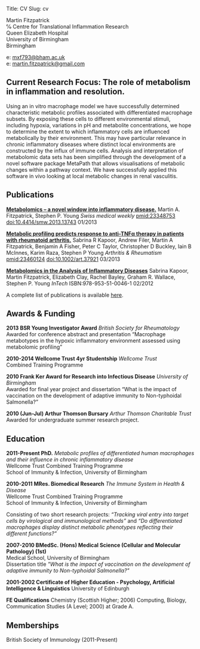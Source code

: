 Title: CV
Slug: cv

Martin Fitzpatrick  
℅ Centre for Translational Inflammation Research  
Queen Elizabeth Hospital  
University of Birmingham  
Birmingham

e: [mxf793@bham.ac.uk](mailto:mxf793@bham.ac.uk)  
e: [martin.fitzpatrick@gmail.com](mailto:martin.fitzpatrick@gmail.com)

## Current Research Focus: The role of metabolism in inflammation and resolution.

 Using an in vitro macrophage model we have successfully determined characteristic metabolic profiles associated with differentiated macrophage subsets. By exposing these cells to different environmental stimuli, including hypoxia, variations in pH and metabolite concentrations, we hope to determine the extent to which inflammatory cells are influenced metabolically by their environment. This may have particular relevance in chronic inflammatory diseases where distinct local environments are constructed by the influx of immune cells. Analysis and interpretation of metabolomic data sets has been simplified through the development of a novel software package MetaPath that allows visualisations of metabolic changes within a pathway context. We have successfully applied this software in vivo looking at local metabolic changes in renal vasculitis.

## Publications

[**Metabolomics – a novel window into inflammatory disease.**](http://www.smw.ch/content/smw-2013-13743/)
Martin A. Fitzpatrick, Stephen P. Young
*Swiss medical weekly* [pmid:23348753](www.ncbi.nlm.nih.gov/pubmed/23348753) [doi:10.4414/smw.2013.13743](http://dx.doi.org/10.4414/smw.2013.13743) 01/2013

[**Metabolic profiling predicts response to anti-TNFα therapy in patients with rheumatoid arthritis.**](http://onlinelibrary.wiley.com/doi/10.1002/art.37921/abstract)
Sabrina R Kapoor, Andrew Filer, Martin A Fitzpatrick, Benjamin A Fisher, Peter C Taylor, Christopher D Buckley, Iain B McInnes, Karim Raza, Stephen P Young
*Arthritis & Rheumatism* [pmid:23460124](www.ncbi.nlm.nih.gov/pubmed/23460124) [doi:10.1002/art.37921](http://dx.doi.org/10.1002/art.37921) 03/2013

[**Metabolomics in the Analysis of Inflammatory Diseases**](http://www.intechopen.com/books/metabolomics/metabolomics-in-the-analysis-of-inflammatory-diseases)
Sabrina Kapoor, Martin Fitzpatrick, Elizabeth Clay, Rachel Bayley, Graham R. Wallace, Stephen P. Young 
*InTech* ISBN:978-953-51-0046-1 02/2012 

A complete list of publications is available [here][publications].

## Awards & Funding
**2013 BSR Young Investigator Award** *British Society for Rheumatology*  Awarded for conference abstract and presentation “Macrophage metabotypes in the hypoxic inflammatory environment assessed using metabolomic profiling”**2010-2014	Wellcome Trust 4yr Studentship** *Wellcome Trust*  
Combined Training Programme 
**2010 Frank Ker Award for Research into Infectious Disease** *University of Birmingham*  Awarded for final year project and dissertation “What is the impact of vaccination on the development of adaptive immunity to Non-typhoidal Salmonella?”**2010 (Jun-Jul) Arthur Thomson Bursary** *Arthur Thomson Charitable Trust*  
Awarded for undergraduate summer research project.

## Education

**2011-Present PhD.** *Metabolic profiles of differentiated human macrophages and their influence in chronic inflammatory disease*  
Wellcome Trust Combined Training Programme  
School of Immunity & Infection, University of Birmingham

**2010-2011 MRes. Biomedical Research** *The Immune System in Health & Disease*  
Wellcome Trust Combined Training Programme  
School of Immunity & Infection, University of Birmingham

Consisting of two short research projects: *“Tracking viral entry into target cells by virological and immunological methods”* and *“Do differentiated macrophages display distinct metabolic phenotypes reflecting their different functions?”*

**2007-2010 BMedSc. (Hons) Medical Science (Cellular and Molecular Pathology) (1st)**  
Medical School, University of Birmingham  
Dissertation title *"What is the impact of vaccination on the development of adaptive immunity to Non-typhoidal Salmonella?"*

**2001-2002	Certificate of Higher Education - Psychology, Artificial Intelligence & Linguistics**
University of Edinburgh

**FE Qualifications**
Chemistry (Scottish Higher; 2006)  Computing, Biology, Communication Studies (A Level; 2000) at Grade A.



## Memberships

British Society of Immunology (2011-Present)	



[metapath]: https://github.com/mfitzp/metapath
[publications]: http://martinfitzpatrick.name/publications